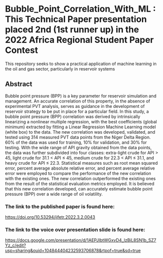 # Bubble_Point_Correlation_With_ML : This Technical Paper presentation placed 2nd (1st runner up) in the 2022 Africa Regional Student Paper Contest
This repository seeks to show a practical application of machine learning in the oil and gas sector, particularly in reservoir systems

## Abstract
Bubble point pressure (BPP) is a key parameter for reservoir simulation and management.  An accurate correlation of this property, in the absence of experimental PVT analysis, serves as guidance in the development of reservoir strategy to be put in place for a particular field. In this study, a bubble point pressure (BPP) correlation was derived by intrinsically linearizing a nonlinear multiple regression, with the best coefficients (global minimum) extracted by fitting a Linear Regression Machine Learning model (white box) to the data. The new correlation was developed, validated, and tested using 314 measured PVT data points from the Niger Delta Region. 60% of the data was used for training, 10% for validation, and 30% for testing. With the wide range of API gravity obtained from the data points, the data was further subdivided into four classes: extra-light crude for API > 45, light crude for 31.1 < API ≤ 45, medium crude for 22.3 < API ≤ 31.1, and heavy crude for API ≤ 22.3. Statistical measures such as root mean squared error, percent average absolute relative error, and percent average relative error were employed to compare the performance of the new correlation with the existing ones. The new correlation outperformed the existing ones from the result of the statistical evaluation metrics employed. It is believed that this new correlation developed, can accurately estimate bubble point pressure (BPP) over a wide range of oil volatility.

### The link to the published paper is found here:
https://doi.org/10.53294/ijfetr.2022.3.2.0043

### The link to the voice over presentation slide is found here:
https://docs.google.com/presentation/d/1AEPJIbtWGxvD4_lzBiL8SN1b_SZ7Yz_c/edit?usp=sharing&ouid=104844404232593706878&rtpof=true&sd=true
